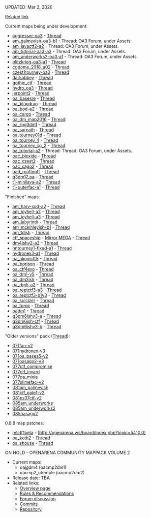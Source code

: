 UPDATED: Mar 2, 2020

[Related link](https://openarena.wikia.com/wiki/Unofficial_OpenArena_Maps)

Current maps being under development:

* [aggressor-oa3](https://mega.nz/#!SAoVxS7b!Ri2cM9LqKCgLE0kO9Q28OvPID3tFQkYC0HbUuZRHlGk) - [Thread]()
* [am_galmevish-oa3-b1](https://www.dropbox.com/s/2m6lwb28h5p1vr3/z_am_galmevish-oa3-b1.pk3?dl=0) - Thread: OA3 Forum, under Assets.
* [am_lavactf2-a2](https://www.dropbox.com/s/hymyij6lh5ql7c8/am_lavactf2-a2.zip?dl=0) - Thread: OA3 Forum, under Assets.
* [am_tutorial-oa3-a3](https://www.dropbox.com/s/jdqya6kn4hf0esj/z_am-tutorial1-oa3-a3.pk3?dl=0) - Thread: OA3 Forum, under Assets.
* [am_underworks2-oa3-a1](https://www.dropbox.com/s/77pydptga266n12/z_am_underworks2-oa3-a1.pk3?dl=0) - Thread: OA3 Forum, under Assets.
* [blitzkrieg-oa3-a1](https://www.dropbox.com/s/uz26jfbka4sbcf0/z_blitzkrieg3-oa3-a1.pk3?dl=0) - [Thread](http://openarena.ws/board/index.php?topic=1809.0)
* [cgdome_2018_a02](https://app.box.com/s/fvkyjbvqe8itvddogcypv4h1karw5car) - [Thread](http://openarena.ws/board/index.php?topic=5417.0)
* [czest1tourney-oa3](https://www.dropbox.com/s/95vv5rl43hc4zcc/z_czest1tourney-oa3-a4.pk3?dl=0) - [Thread](http://openarena.ws/board/index.php?topic=553.0)
* [darkabbey](https://app.box.com/s/f1esenaeoeswne1n76t8az0bd3ue85rr) - [Thread](http://openarena.ws/board/index.php?topic=5200.0)
* [gothic_ctf](http://139.59.191.164/baseoa/gothic_ctf.pk3) - [Thread](http://openarena.ws/board/index.php?topic=5411.0)
* [hydro_oa3](https://mega.nz/#!7UhBWAgY!R-_beCZGm_xMFXj7NfA8BV-vQ2dUa3ELwrm9-RovzOE) - [Thread](http://openarena.ws/board/index.php?topic=5357.0)
* [jerpoint2](http://kelium95.info/baseoa/jerpoint2.pk3) - [Thread](http://openarena.ws/board/index.php?topic=5423.0)
* [oa_basesre](https://app.box.com/s/xv107mhthypc560t7yjdqobaknk6uvkb) - [Thread](http://openarena.ws/board/index.php?topic=5203.0)
* [oa_bloodrun](https://app.box.com/s/cxe4cncn769dac19wqdvfujzljdsaafy) - [Thread](http://openarena.ws/board/index.php?topic=5355.0)
* [oa_bod-a2](https://mega.nz/#!fNhBEKLQ!CXzZaybVv6WMtCn9cVnHD-EZLv7DETOy6NqdQ8NUqgA) - [Thread]()
* [oa_cargo](https://app.box.com/s/r7r7mhyy8rwcky3hasjl) - [Thread](http://openarena.ws/board/index.php?topic=4825.0)
* [oa_dm_map2016](https://app.box.com/s/6g4djjtx5tlw13nzg30clkctu667zy0r) - [Thread](http://openarena.ws/board/index.php?topic=5285.0)
* [oa_rpg3dm1](https://www.dropbox.com/s/ieoran9npcbt6sz/z_oa_rpg3dm1-a1.pk3?dl=0) - [Thread](http://openarena.ws/board/index.php?topic=2665.0)
* [oa_sarnath](https://app.box.com/s/u5lfph9jwkh5uubqwjs6nnl73rjsuj03) - [Thread](http://openarena.ws/board/index.php?topic=5370.0)
* [oa_tourney01d](https://app.box.com/s/uesykysnd152tnb5wdm0ravrxtmw4ttd) - [Thread](http://openarena.ws/board/index.php?topic=5416.0)
* [oa_tourney_4](https://app.box.com/s/fzr7zn6dw12llag2rp62g7ba880n86w3) - [Thread](http://openarena.ws/board/index.php?topic=5309.0)
* [oa_tourney_cg_2](https://app.box.com/s/s7x1fx0jw969k97bv5zyy8i9td81ef1a) - [Thread](http://openarena.ws/board/index.php?topic=5342.0)
* [oa_tutorial-a2](https://www.dropbox.com/s/705pbxiv6xhf3v7/oa-tutorial-a2.pk3?dl=0) - Thread: Thread: OA3 Forum, under Assets.
* [oac_bioxide](https://mega.nz/#!bE4DjSaT!8_qSWSGH1tTmytJzaDpKjCkc-lg-4WoxAcyUZEqS8q4) - [Thread](http://openarena.ws/board/index.php?topic=5354.0)
* [oac_czest2](https://www.dropbox.com/s/ooy8mjjqstvi7ym/z_oac_czest2-a4v2.pk3?dl=0) - [Thread](http://openarena.ws/board/index.php?topic=5420.0)
* [oac_sago2](https://www.dropbox.com/s/zs82ckko8wbpf4w/z_oac_sago2-a3.pk3?dl=0) - [Thread](http://openarena.ws/board/index.php?topic=5425.0)
* [oad_rooftopff](https://mega.nz/#!OZJBkQhD!JwB6ko9cMP31mJn5_E9VemszwAWxrnQnXX42CUX4k40) - [Thread](http://openarena.ws/board/index.php?topic=4792.0)
* [q3dm17_oa](https://app.box.com/s/iwd6k9p2za1b5xz1wxgqbv7xg2r411li) - [Thread](http://openarena.ws/board/index.php?topic=5347.0)
* [t1-minilava-a2](https://mega.nz/#!LQRl2YTB!MQSpXS7Vc4s62ljeQCRrqU9veNGwrzh8Y9xtPp6CGOo) - [Thread]()
* [t1-outerfac-a1](https://mega.nz/#!yZBjBAra!hGhu6Zb8aUOXpL8unUygJnYZQXcpEfVFy6i_mrEhvZ8) - [Thread]()

"Finished" maps:

* [am_harv-sod-a2](https://mega.nz/#!adgzEQ6A!gLLB_LtWD6DGwt_0AftCp3ev154VUKuLNDNi-0DoryY) - [Thread]()
* [am_icyhell-a2](https://mega.nz/#!GMw1mA5J!AgpD2q6EnZ2YQc-SsL4F6oREc5oDFeYLP9PjKNhRm14) - [Thread]()
* [am_icyhell-a3](https://mega.nz/#!OcglmSzA!fFFHSXf3WT32CqLY3gDa-Tq2-lKI7OA1RIBMsu9pwG8) - [Thread]()
* [am_labyrinth](https://mega.nz/#!mBoViCLY!y71DAMnQL1diQcKkpNUlW6eri87RuEn0m0mZmc4khNQ) - [Thread]()
* [am_mckinleyish-b1](https://mega.nz/#!KMhTXIyJ!hOQaqeDKoc2AUj2DzbzEjWVM12xJU1Gxop8B5Dtmkhs) - [Thread]()
* [am_tdish](https://mega.nz/#!3IxD2AqD!sg00fsZztfaOgPWN7v7tVtZgTQNpvCfOUzCGKsSuurY) - [Thread](http://openarena.ws/board/index.php?topic=5260.0)
* [ctf_spaceship](https://8bitworld.us.to/Other_Stuff/OpenArena/maps/ctf_spaceship/ctf_spaceship.zip) - [Mirror MEGA](https://mega.nz/#!rFJiWSqZ!JR7VPk4HBRk5Y0Kh6CXDzOmHkG17ZW4Z9Tj1RyjlAsE) - [Thread](http://openarena.ws/board/index.php?topic=1601.25)
* [dm4ishv2-a2](https://mega.nz/#!DA4V0STS!egwQT2HDC4W9E8aYjiTR1adQ9k2MkLAFmHtEJpiguOc) - [Thread]()
* [hntourney1-fixed-a1](https://mega.nz/#!6MpBWaxL!5FKmcjhlkS4bfDspsqBwZ7ow2hC5-JfoV09E7aJn_oM) - [Thread]()
* [hydronex3-a1](https://mega.nz/#!yR5HkQDb!gWqxAIEfElNyQMTTrjmDHDfEnvOOnk-5jhg3I6miF7w) - [Thread]()
* [oa_akomctf5](https://app.box.com/s/gus5h66w6v6ttkdxsgkv66q2we945wno) - [Thread](http://openarena.ws/board/index.php?topic=5207.0)
* [oa_bprison](https://mega.nz/#!ScojGKSJ!5tFyArNxPJ5bwssqQXo7gNFUblaawPL8LMJFspIVPBM) - [Thread](http://openarena.ws/board/index.php?topic=5259.0)
* [oa_ctf4evo](https://www.dropbox.com/s/v7y6txa6vj7q2f5/oa_ctf4evo.pk3?dl=0) - [Thread](http://openarena.ws/board/index.php?topic=5275.0)
* [oa_dm1-v5](https://mega.nz/#!7J4D1Q7L!z3VLjQlHmzluG2VKa9aQmcaIII1aXzQcfOxu71GuNv4) - [Thread]()
* [oa_dm2ish](https://mega.nz/#!aUonQC4b!EjGF9zUVyHIAQ2wZcZAKb6V22ZgkQLGS28Gm4vhIP7c) - [Thread](http://openarena.ws/board/index.php?topic=5278.0)
* [oa_dm5-a2](https://mega.nz/#!CRxTBCYa!aD5yEQXEvFlX3XFf7UxSoJhbuqckMmvEhG33PzcREok) - [Thread]()
* [oa_reptctf3-a3](https://mega.nz/#!nQpRUCZQ!QLxCV0WpO7jNYfq96eC1l78mb3GyPOGpv3_JVvMuWIQ) - [Thread]()
* [oa_reptctf3-b1v3](https://mega.nz/#!3AJByCiB!VSWBqHfDCogO6JIloAelzg_ULOr0N6gKvUGBN9MIiN8) - [Thread]()
* [oa_suicizer](https://app.box.com/s/cgopmfhlsh3tmphpciby) - [Thread](http://openarena.ws/board/index.php?topic=4835.0)
* [oa_torqc](https://www.dropbox.com/s/gdsv4zbhxbto1pc/OA_Torqc.pk3?dl=0) - [Thread](http://openarena.ws/board/index.php?topic=5337.0)
* [oadm1](https://mega.nz/#!KY4hEYyJ!2nA1caBqG1eVp7t3s8oC4gN_bFo63fAuV69Nx8Ibeu8) - [Thread]()
* [q3dm6ishv3-a](https://mega.nz/#!HUQ1lAjQ!lH07yWEWGSbdxzdtX5JA_EaPRlxpZdBX0_dCozTFMds) - [Thread](http://openarena.ws/board/index.php?topic=2425.0)
* [q3dm6ish-ctf](https://mega.nz/#!OFIjRYQI!lon8xyQTVenCISWskIpLyA-QI8zqR-qaFKrx0rBschk) - [Thread](http://openarena.ws/board/index.php?topic=2425.0)
* [q3dm6ishv3-b](https://mega.nz/#!WRAxVaTa!ycFp2KJVbnvslA6YwLm9YcPYSzkyqIjEHdr7E4xH03c) - [Thread](http://openarena.ws/board/index.php?topic=2425.0)

"Older versions" pack ([Thread](http://openarena.ws/board/index.php?topic=4693.0)):

* [071fan-v2](https://www.dropbox.com/s/uhq0fkqov7r3nkl/071fan-v2.pk3?dl=0)
* [071hydronex-v3](https://www.dropbox.com/s/8jbmkl91puukzuo/071hydronex-v3.pk3?dl=0)
* [071oa_bases5-v2](https://www.dropbox.com/s/tooidlowbonjy4g/071oa_bases5-v2.pk3?dl=0)
* [071oasago2-v3](https://www.dropbox.com/s/zhvq9j4c24tiw6b/071oasago2-v3.pk3?dl=0)
* [077ctf_compromise](https://www.dropbox.com/s/f2m9mf7nrqqovw9/077ctf_compromise.pk3?dl=0)
* [077ctf_inyard](https://www.dropbox.com/s/e2mqp51z3qflq3n/077ctf_inyard.pk3?dl=0)
* [077oa_minia](https://www.dropbox.com/s/iozegmj5mkosls0/077oa_minia.pk3?dl=0)
* [077slimefac-v2](https://www.dropbox.com/s/4b8hqwxhgc5gk3e/077slimefac-v2.pk3?dl=0)
* [081am_galmevish](https://www.dropbox.com/s/fvr78o428hl9p99/081am_galmevish.pk3?dl=0)
* [081ctf_gate1-v2](https://www.dropbox.com/s/077822l7rcw9th2/081ctf_gate1-v2.pk3?dl=0)
* [081ps37ctf-v2](https://www.dropbox.com/s/tdrv3j2m2utd1ud/081ps37ctf-v2.pk3?dl=0)
* [085am_underworks](https://www.dropbox.com/s/4j3oiv29cyw4la1/085am_underworks.pk3?dl=0)
* [085am_underworks2](https://www.dropbox.com/s/d6p9p2xfss4zjde/085am_underworks2.pk3?dl=0)
* [085oasago2](https://www.dropbox.com/s/jf84v9zp6c9nrzn/085oasago2.pk3?dl=0)

0.8.8 map patches:
* [mlctf1beta](https://www.dropbox.com/s/x60ixv5bcn6ftxy/z_mlctf1beta-patch.pk3?dl=0) - [http://openarena.ws/board/index.php?topic=5410.0]
* [oa_koth2](https://www.dropbox.com/s/dceh9gjpiyfkwee/z_oa_koth2-patch.pk3?dl=0) - [Thread](http://openarena.ws/board/index.php?topic=2433.0)
* [oa_shouse](https://www.dropbox.com/s/52rk4r0n5dml5z4/z_oa_shouse-patch.pk3?dl=0) - [Thread](http://openarena.ws/board/index.php?topic=613.0)

ON HOLD - OPENARENA COMMUNITY MAPPACK VOLUME 2

- Current maps:
  * oajgdm4 (oacmp2dm1)
  * oacmp2_utemple (oacmp2dm2)
- Release date: TBA
- Related links:
  * [Overview page](http://openarena.wikia.com/wiki/OACMP/Volume_2)
  * [Rules & Recommendations](http://openarena.wikia.com/wiki/OACMP/DeveloperFAQ)
  * [Forum discussion](http://openarena.ws/board/index.php?topic=4901.0)
  * [Commits](http://openarena.ws/board/index.php?topic=4948.0)
  * [Repository](https://www.github.com/NeonKnightOA/oacmpvol2)
